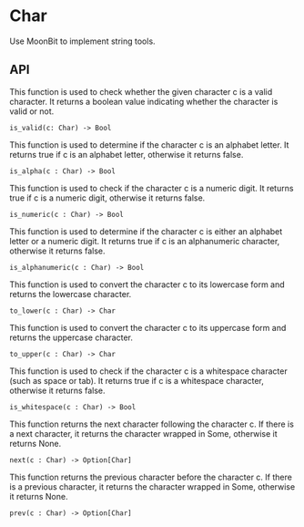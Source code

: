# Char
Use MoonBit to implement string tools.

## API
This function is used to check whether the given character c is a valid character. It returns a boolean value indicating whether the character is valid or not.
```moonbit
is_valid(c: Char) -> Bool
```
This function is used to determine if the character c is an alphabet letter. It returns true if c is an alphabet letter, otherwise it returns false.
```moonbit
is_alpha(c : Char) -> Bool
```
This function is used to check if the character c is a numeric digit. It returns true if c is a numeric digit, otherwise it returns false.
```moonbit
is_numeric(c : Char) -> Bool
```
This function is used to determine if the character c is either an alphabet letter or a numeric digit. It returns true if c is an alphanumeric character, otherwise it returns false.
```moonbit
is_alphanumeric(c : Char) -> Bool
```
This function is used to convert the character c to its lowercase form and returns the lowercase character.
```moonbit
to_lower(c : Char) -> Char
```
This function is used to convert the character c to its uppercase form and returns the uppercase character.
```moonbit
to_upper(c : Char) -> Char
```
This function is used to check if the character c is a whitespace character (such as space or tab). It returns true if c is a whitespace character, otherwise it returns false.
```moonbit
is_whitespace(c : Char) -> Bool
```
This function returns the next character following the character c. If there is a next character, it returns the character wrapped in Some, otherwise it returns None.
```moonbit
next(c : Char) -> Option[Char]
```
This function returns the previous character before the character c. If there is a previous character, it returns the character wrapped in Some, otherwise it returns None.
```moonbit
prev(c : Char) -> Option[Char]
```
